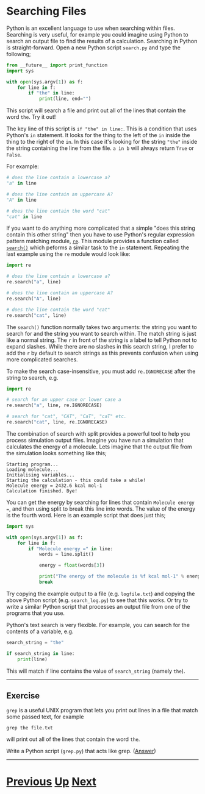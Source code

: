 # Searching Files

Python is an excellent language to use when searching within files.
Searching is very useful, for example you could imagine using Python to search an output file to find the results of a calculation.
Searching in Python is straight-forward.
Open a new Python script `search.py` and type the following;

```python
from __future__ import print_function
import sys

with open(sys.argv[1]) as f:
    for line in f:
        if "the" in line:
            print(line, end="")
```

This script will search a file and print out all of the lines that contain the word `the`. Try it out!

The key line of this script is `if "the" in line:`.
This is a condition that uses Python's `in` statement.
It looks for the thing to the left of the `in` inside the thing to the right of the `in`.
In this case it's looking for the string `"the"` inside the string containing the line from the file.
`a in b` will always return `True` or `False`.

For example:

```python
# does the line contain a lowercase a?
"a" in line

# does the line contain an uppercase A?
"A" in line

# does the line contain the word "cat"
"cat" in line
```

If you want to do anything more complicated that a simple "does this string contain this other string" then you have to use Python's regular expression pattern matching module, [`re`](https://docs.python.org/library/re.html). This module provides a function called [`search()`](https://docs.python.org/library/re.html#re.search) which peforms a similar task to the `in` statement. Repeating the last example using the `re` module would look like:

```python
import re

# does the line contain a lowercase a?
re.search("a", line)

# does the line contain an uppercase A?
re.search("A", line)

# does the line contain the word "cat"
re.search("cat", line)
```

The `search()` function normally takes two arguments: the string you want to search for and the string you want to search within. The match string is just like a normal string. The `r` in front of the string is a label to tell Python not to expand slashes. While there are no slashes in this search string, I prefer to add the `r` by default to search strings as this prevents confusion when using more complicated searches.

To make the search case-insensitive, you must add `re.IGNORECASE` after the string to search, e.g.

```python
import re

# search for an upper case or lower case a
re.search("a", line, re.IGNORECASE)

# search for "cat", "CAT", "CaT", "caT" etc.
re.search("cat", line, re.IGNORECASE)
```

The combination of search with split provides a powerful tool to help you process simulation output files. Imagine you have run a simulation that calculates the energy of a molecule. Lets imagine that the output file from the simulation looks something like this;

    Starting program...
    Loading molecule...
    Initialising variables...
    Starting the calculation - this could take a while!
    Molecule energy = 2432.6 kcal mol-1
    Calculation finished. Bye!

You can get the energy by searching for lines that contain `Molecule energy =`, and then using split to break this line into words. The value of the energy is the fourth word. Here is an example script that does just this;

```python
import sys

with open(sys.argv[1]) as f:
    for line in f:
        if "Molecule energy =" in line:
            words = line.split()

            energy = float(words[3])

            print("The energy of the molecule is %f kcal mol-1" % energy)
            break
```

Try copying the example output to a file (e.g. `logfile.txt`) and copying the above Python script (e.g. `search_log.py`) to see that this works.
Or try to write a similar Python script that processes an output file from one of the programs that you use.

Python's text search is very flexible. For example, you can search for the contents of a variable, e.g.

```python
search_string = "the"

if search_string in line:
    print(line)
```

This will match if line contains the value of `search_string` (namely `the`).

***

## Exercise

`grep` is a useful UNIX program that lets you print out lines in a file that match some passed text, for example

    grep the file.txt

will print out all of the lines that contain the word `the`.

Write a Python script (`grep.py`) that acts like grep. ([Answer](searching_answer.md))

***

# [Previous](splitting.md) [Up](README.md) [Next](replacing.md)

